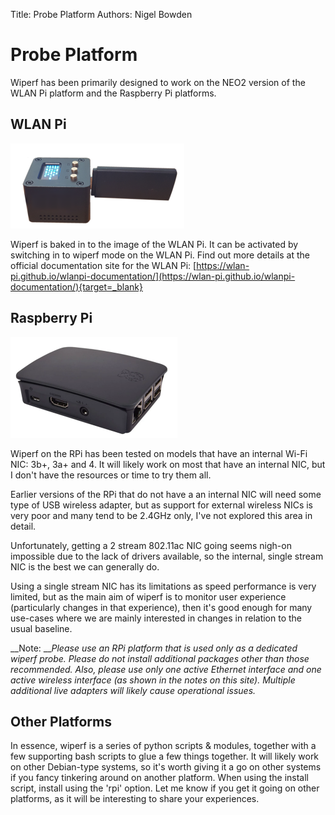 Title: Probe Platform
Authors: Nigel Bowden

# Probe Platform

Wiperf has been primarily designed to work on the NEO2 version of the WLAN Pi platform and the Raspberry Pi platforms.

## WLAN Pi

![WLAN Pi](images/wlanpi.png)

Wiperf is baked in to the image of the WLAN Pi. It can be activated by switching in to wiperf mode on the WLAN Pi. Find out more details at the official documentation site for the WLAN Pi: [https://wlan-pi.github.io/wlanpi-documentation/](https://wlan-pi.github.io/wlanpi-documentation/){target=_blank}

## Raspberry Pi

![RPi](images/rpi.png)

Wiperf on the RPi has been tested on models that have an internal Wi-Fi NIC: 3b+, 3a+ and 4. It will likely work on most that have an internal NIC, but I don't have the resources or time to try them all. 

Earlier versions of the RPi that do not have a an internal NIC will need some type of USB wireless adapter, but as support for external wireless NICs is very poor and many tend to be 2.4GHz only, I've not explored this area in detail. 

Unfortunately, getting a 2 stream 802.11ac NIC going seems nigh-on impossible due to the lack of drivers available, so the internal, single stream NIC is the best we can generally do. 

Using a single stream NIC has its limitations as speed performance is very limited, but as the main aim of wiperf is to monitor user experience (particularly changes in that experience), then it's good enough for many use-cases where we are mainly interested in changes in relation to the usual baseline.

__Note: __*Please use an RPi platform that is used only as a dedicated wiperf probe. Please do not install additional packages other than those recommended. Also, please use only one active Ethernet interface and one active wireless interface (as shown in the notes on this site). Multiple additional live adapters will likely cause operational issues.* 

## Other Platforms

In essence, wiperf is a series of python scripts & modules, together with a few supporting bash scripts to glue a few things together. It will likely work on other Debian-type systems, so it's worth giving it a go on other systems if you fancy tinkering around on another platform. When using the install script, install using the 'rpi' option. Let me know if you get it going on other platforms, as it will be interesting to share your experiences.
